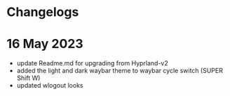 # Changelogs #
# 16 May 2023
- update Readme.md for upgrading from Hyprland-v2
- added the light and dark waybar theme to waybar cycle switch (SUPER Shift W)
- updated wlogout looks
